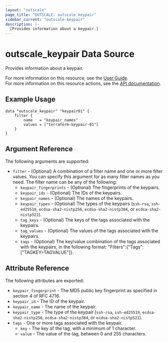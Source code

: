 ```yaml
---
layout: "outscale"
page_title: "OUTSCALE: outscale_keypair"
sidebar_current: "outscale-keypair"
description: |-
  [Provides information about a keypair.]
---
```


# outscale_keypair Data Source

Provides information about a keypair.

For more information on this resource, see the [User Guide](https://docs.outscale.com/en/userguide/About-Keypairs.html).  
For more information on this resource actions, see the [API documentation](https://docs.outscale.com/api#3ds-outscale-api-keypair).

## Example Usage

```hcl
data "outscale_keypair" "keypair01" {
	filter {
		name   = "keypair_names"
		values = ["terraform-keypair-01"]
	}
}
```

## Argument Reference

The following arguments are supported:

* `filter` - (Optional) A combination of a filter name and one or more filter values. You can specify this argument for as many filter names as you need. The filter name can be any of the following:
    * `keypair_fingerprints` - (Optional) The fingerprints of the keypairs.
    * `keypair_ids` - (Optional) The IDs of the keypairs.
    * `keypair_names` - (Optional) The names of the keypairs.
    * `keypair_types` - (Optional) The types of the keypairs (`ssh-rsa`, `ssh-ed25519`, `ecdsa-sha2-nistp256`, `ecdsa-sha2-nistp384`, or `ecdsa-sha2-nistp521`).
    * `tag_keys` - (Optional) The keys of the tags associated with the keypairs.
    * `tag_values` - (Optional) The values of the tags associated with the keypairs.
    * `tags` - (Optional) The key/value combination of the tags associated with the keypairs, in the following format: &quot;Filters&quot;:{&quot;Tags&quot;:[&quot;TAGKEY=TAGVALUE&quot;]}.

## Attribute Reference

The following attributes are exported:

* `keypair_fingerprint` - The MD5 public key fingerprint as specified in section 4 of RFC 4716.
* `keypair_id` - The ID of the keypair.
* `keypair_name` - The name of the keypair.
* `keypair_type` - The type of the keypair (`ssh-rsa`, `ssh-ed25519`, `ecdsa-sha2-nistp256`, `ecdsa-sha2-nistp384`, or `ecdsa-sha2-nistp521`).
* `tags` - One or more tags associated with the keypair.
    * `key` - The key of the tag, with a minimum of 1 character.
    * `value` - The value of the tag, between 0 and 255 characters.
